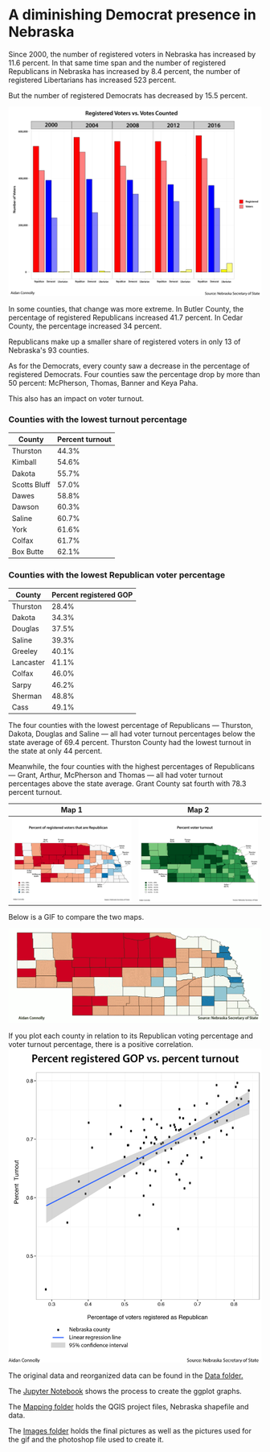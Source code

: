 # A diminishing Democrat presence in Nebraska

Since 2000, the number of registered voters in Nebraska has increased by 11.6 percent. In that same time span and the number of registered Republicans in Nebraska has increased by 8.4 percent, the number of registered Libertarians has increased 523 percent. 

But the number of registered Democrats has decreased by 15.5 percent.

![Turnout Graph](Images/TurnoutGraph.png)

In some counties, that change was more extreme. In Butler County, the percentage of registered Republicans increased 41.7 percent. In Cedar County, the percentage increased 34 percent.

Republicans make up a smaller share of registered voters in only 13 of Nebraska's 93 counties.

As for the Democrats, every county saw a decrease in the percentage of registered Democrats. Four counties saw the percentage drop by more than 50 percent: McPherson, Thomas, Banner and Keya Paha.

This also has an impact on voter turnout.

### Counties with the lowest turnout percentage

County       | Percent turnout
------------ | ---------------
Thurston     | 44.3%
Kimball      | 54.6%
Dakota       | 55.7%
Scotts Bluff | 57.0%
Dawes        | 58.8%
Dawson       | 60.3%
Saline       | 60.7%
York         | 61.6%
Colfax       | 61.7%
Box Butte    | 62.1%

### Counties with the lowest Republican voter percentage

County    | Percent registered GOP
--------- | ----------------------
Thurston  | 28.4%
Dakota    | 34.3%
Douglas   | 37.5%
Saline    | 39.3%
Greeley   | 40.1%
Lancaster | 41.1%
Colfax    | 46.0%
Sarpy     | 46.2%
Sherman   | 48.8%
Cass      | 49.1%


The four counties with the lowest percentage of Republicans — Thurston, Dakota, Douglas and Saline — all had voter turnout percentages below the state average of 69.4 percent. Thurston County had the lowest turnout in the state at only 44 percent.

Meanwhile, the four counties with the highest percentages of Republicans — Grant, Arthur, McPherson and Thomas — all had voter turnout percentages above the state average. Grant County sat fourth with 78.3 percent turnout.

Map 1 | Map 2 
------------- | -------------
![GOP Map](Images/GOPMap.png) | ![Turnout Map](Images/TurnoutMap.png)

Below is a GIF to compare the two maps. 

![Map Gif](Images/Data.gif)

 

If you plot each county in relation to its Republican voting percentage and voter turnout percentage, there is a positive correlation. 
![Scatter](Images/Scatter.png)

The original data and reorganized data can be found in the [Data folder.](Data/)

The [Jupyter Notebook](VoterTurnout.ipynb) shows the process to create the ggplot graphs.

The [Mapping folder](Mapping/) holds the QGIS project files, Nebraska shapefile and data.

The [Images folder](Images/) holds the final pictures as well as the pictures used for the gif and the photoshop file used to create it.


